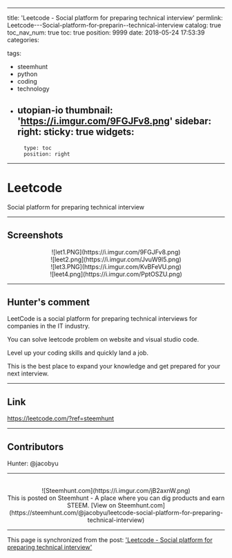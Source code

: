 
---
title: 'Leetcode - Social platform for preparing technical interview'
permlink: Leetcode---Social-platform-for-preparin--technical-interview
catalog: true
toc_nav_num: true
toc: true
position: 9999
date: 2018-05-24 17:53:39
categories:

tags:
- steemhunt
- python
- coding
- technology
- utopian-io
thumbnail: 'https://i.imgur.com/9FGJFv8.png'
sidebar:
    right:
        sticky: true
widgets:
    -
        type: toc
        position: right
---


# Leetcode
Social platform for preparing technical interview

---
## Screenshots
<center>![let1.PNG](https://i.imgur.com/9FGJFv8.png)</center>

<center>![leet2.png](https://i.imgur.com/JvuW9l5.png)</center>

<center>![let3.PNG](https://i.imgur.com/KvBFeVU.png)</center>

<center>![leet4.png](https://i.imgur.com/PptOSZU.png)</center>



---
## Hunter's comment
LeetCode is a social platform for preparing technical interviews for companies in the IT industry. 

You can solve leetcode problem on website and visual studio code.

Level up your coding skills and quickly land a job. 

This is the best place to expand your knowledge and get prepared for your next interview.

---
## Link
https://leetcode.com/?ref=steemhunt

---
## Contributors
Hunter: @jacobyu

---
<center><br/>![Steemhunt.com](https://i.imgur.com/jB2axnW.png)<br/>
This is posted on Steemhunt - A place where you can dig products and earn STEEM.
[View on Steemhunt.com](https://steemhunt.com/@jacobyu/leetcode-social-platform-for-preparing-technical-interview)
</center>

- - -

This page is synchronized from the post: ['Leetcode - Social platform for preparing technical interview'](https://steempeak.com/@jacobyu/leetcode-social-platform-for-preparing-technical-interview)
